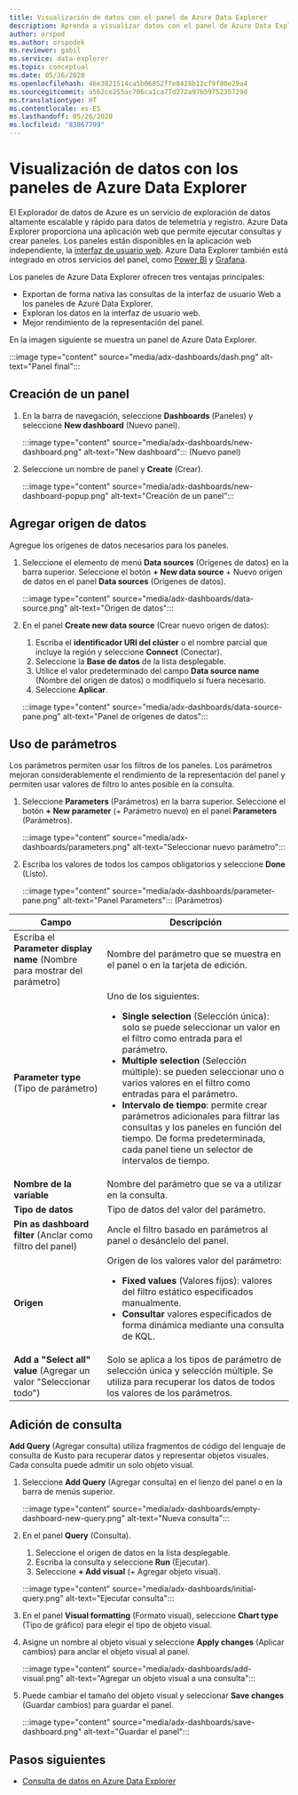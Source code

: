 ```yaml
---
title: Visualización de datos con el panel de Azure Data Explorer
description: Aprenda a visualizar datos con el panel de Azure Data Explorer
author: orspod
ms.author: orspodek
ms.reviewer: gabil
ms.service: data-explorer
ms.topic: conceptual
ms.date: 05/26/2020
ms.openlocfilehash: 46e3821514ca5b06852f7e8428b12cf9f80e29a4
ms.sourcegitcommit: a562ce255ac706ca1ca77d272a97b5975235729d
ms.translationtype: HT
ms.contentlocale: es-ES
ms.lasthandoff: 05/26/2020
ms.locfileid: "83867799"
---
```

# <a name="visualize-data-with-azure-data-explorer-dashboards"></a>Visualización de datos con los paneles de Azure Data Explorer

El Explorador de datos de Azure es un servicio de exploración de datos altamente escalable y rápido para datos de telemetría y registro. Azure Data Explorer proporciona una aplicación web que permite ejecutar consultas y crear paneles. Los paneles están disponibles en la aplicación web independiente, la [interfaz de usuario web](web-query-data.md). Azure Data Explorer también está integrado en otros servicios del panel, como [Power BI](power-bi-connector.md) y [Grafana](grafana.md).

Los paneles de Azure Data Explorer ofrecen tres ventajas principales:

* Exportan de forma nativa las consultas de la interfaz de usuario Web a los paneles de Azure Data Explorer. 
* Exploran los datos en la interfaz de usuario web.
* Mejor rendimiento de la representación del panel.

En la imagen siguiente se muestra un panel de Azure Data Explorer.

:::image type="content" source="media/adx-dashboards/dash.png" alt-text="Panel final":::

## <a name="create-a-dashboard"></a>Creación de un panel

1. En la barra de navegación, seleccione **Dashboards** (Paneles) y seleccione **New dashboard** (Nuevo panel).

    :::image type="content" source="media/adx-dashboards/new-dashboard.png" alt-text="New dashboard"::: (Nuevo panel)

1. Seleccione un nombre de panel y **Create** (Crear).

    :::image type="content" source="media/adx-dashboards/new-dashboard-popup.png" alt-text="Creación de un panel":::

## <a name="add-data-source"></a>Agregar origen de datos

Agregue los orígenes de datos necesarios para los paneles.

1. Seleccione el elemento de menú **Data sources** (Orígenes de datos) en la barra superior. Seleccione el botón **+ New data source** + Nuevo origen de datos en el panel **Data sources** (Orígenes de datos).

    :::image type="content" source="media/adx-dashboards/data-source.png" alt-text="Origen de datos":::

1. En el panel **Create new data source** (Crear nuevo origen de datos):
    1. Escriba el **identificador URI del clúster** o el nombre parcial que incluye la región y seleccione **Connect** (Conectar). 
    1. Seleccione la **Base de datos** de la lista desplegable.
    1. Utilice el valor predeterminado del campo **Data source name** (Nombre del origen de datos) o modifíquelo si fuera necesario. 
    1. Seleccione **Aplicar**.

    :::image type="content" source="media/adx-dashboards/data-source-pane.png" alt-text="Panel de orígenes de datos":::

## <a name="use-parameters"></a>Uso de parámetros

Los parámetros permiten usar los filtros de los paneles. Los parámetros mejoran considerablemente el rendimiento de la representación del panel y permiten usar valores de filtro lo antes posible en la consulta.

1. Seleccione **Parameters** (Parámetros) en la barra superior. Seleccione el botón **+ New parameter** (+ Parámetro nuevo) en el panel **Parameters** (Parámetros).

    :::image type="content" source="media/adx-dashboards/parameters.png" alt-text="Seleccionar nuevo parámetro":::

1. Escriba los valores de todos los campos obligatorios y seleccione **Done** (Listo).

    :::image type="content" source="media/adx-dashboards/parameter-pane.png" alt-text="Panel Parameters"::: (Parámetros)

|Campo  |Descripción |
|---------|---------|
|Escriba el **Parameter display name** (Nombre para mostrar del parámetro)    |   Nombre del parámetro que se muestra en el panel o en la tarjeta de edición.      |
|**Parameter type** (Tipo de parámetro)    |Uno de los siguientes:<ul><li>**Single selection** (Selección única): solo se puede seleccionar un valor en el filtro como entrada para el parámetro.</li><li>**Multiple selection** (Selección múltiple): se pueden seleccionar uno o varios valores en el filtro como entradas para el parámetro.</li><li>**Intervalo de tiempo**: permite crear parámetros adicionales para filtrar las consultas y los paneles en función del tiempo. De forma predeterminada, cada panel tiene un selector de intervalos de tiempo.</li></ul>    |
|**Nombre de la variable**     |   Nombre del parámetro que se va a utilizar en la consulta.      |
|**Tipo de datos**    |    Tipo de datos del valor del parámetro.     |
|**Pin as dashboard filter** (Anclar como filtro del panel)   |   Ancle el filtro basado en parámetros al panel o desánclelo del panel.       |
|**Origen**     |    Origen de los valores valor del parámetro: <ul><li>**Fixed values** (Valores fijos): valores del filtro estático especificados manualmente. </li><li>**Consultar** valores especificados de forma dinámica mediante una consulta de KQL.  </li></ul>    |
|**Add a "Select all" value** (Agregar un valor "Seleccionar todo")    |   Solo se aplica a los tipos de parámetro de selección única y selección múltiple. Se utiliza para recuperar los datos de todos los valores de los parámetros.      |

## <a name="add-query"></a>Adición de consulta

**Add Query** (Agregar consulta) utiliza fragmentos de código del lenguaje de consulta de Kusto para recuperar datos y representar objetos visuales. Cada consulta puede admitir un solo objeto visual.

1. Seleccione **Add Query** (Agregar consulta) en el lienzo del panel o en la barra de menús superior.

    :::image type="content" source="media/adx-dashboards/empty-dashboard-new-query.png" alt-text="Nueva consulta":::

1. En el panel **Query** (Consulta). 
    1. Seleccione el origen de datos en la lista desplegable.
    1. Escriba la consulta y seleccione **Run** (Ejecutar). 
    1. Seleccione **+ Add visual** (+ Agregar objeto visual).

    :::image type="content" source="media/adx-dashboards/initial-query.png" alt-text="Ejecutar consulta":::

1. En el panel **Visual formatting** (Formato visual), seleccione **Chart type** (Tipo de gráfico) para elegir el tipo de objeto visual. 
1. Asigne un nombre al objeto visual y seleccione **Apply changes** (Aplicar cambios) para anclar el objeto visual al panel.

    :::image type="content" source="media/adx-dashboards/add-visual.png" alt-text="Agregar un objeto visual a una consulta":::

1. Puede cambiar el tamaño del objeto visual y seleccionar **Save changes** (Guardar cambios) para guardar el panel.

    :::image type="content" source="media/adx-dashboards/save-dashboard.png" alt-text="Guardar el panel":::

## <a name="next-steps"></a>Pasos siguientes

* [Consulta de datos en Azure Data Explorer](web-query-data.md)